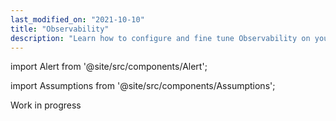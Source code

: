 ```yaml
---
last_modified_on: "2021-10-10"
title: "Observability"
description: "Learn how to configure and fine tune Observability on your infrastructure with Qovery"
---
```


import Alert from '@site/src/components/Alert';

import Assumptions from '@site/src/components/Assumptions';

<Alert type="warning">

Work in progress

</Alert>



